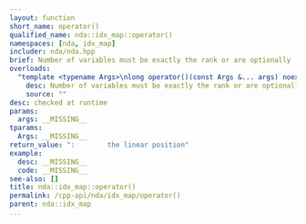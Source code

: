 ```yaml
---
layout: function
short_name: operator()
qualified_name: nda::idx_map::operator()
namespaces: [nda, idx_map]
includer: nda/nda.hpp
brief: Number of variables must be exactly the rank or are optionally
overloads:
  "template <typename Args>\nlong operator()(const Args &... args) noexcept(true) const":
    desc: Number of variables must be exactly the rank or are optionally
    source: ""
desc: checked at runtime
params:
  args: __MISSING__
tparams:
  Args: __MISSING__
return_value: ":        the linear position"
example:
  desc: __MISSING__
  code: __MISSING__
see-also: []
title: nda::idx_map::operator()
permalink: /cpp-api/nda/idx_map/operator()
parent: nda::idx_map
...
```


